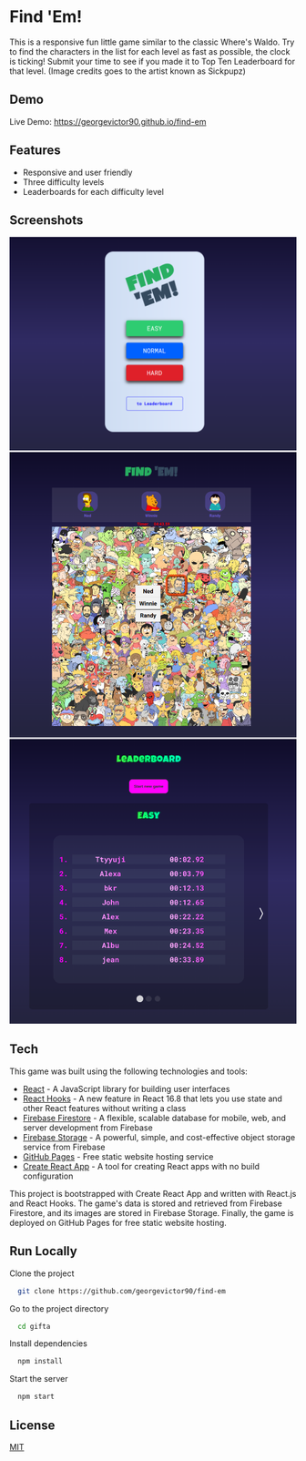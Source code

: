 # Find 'Em!

This is a responsive fun little game similar to the classic Where's Waldo. Try to find the characters in the list for each level as fast as possible, the clock is ticking! Submit your time to see if you made it to Top Ten Leaderboard for that level.
(Image credits goes to the artist known as Sickpupz)

## Demo

Live Demo:
https://georgevictor90.github.io/find-em

## Features

- Responsive and user friendly
- Three difficulty levels
- Leaderboards for each difficulty level

## Screenshots

![Choose difficulty](src/screenshots/findem1.png)
![Game](src/screenshots/findem2.png)
![Leaderboard](src/screenshots/findem3.png)

## Tech

This game was built using the following technologies and tools:

- [React](https://reactjs.org/) - A JavaScript library for building user interfaces
- [React Hooks](https://reactjs.org/docs/hooks-intro.html) - A new feature in React 16.8 that lets you use state and other React features without writing a class
- [Firebase Firestore](https://firebase.google.com/docs/firestore) - A flexible, scalable database for mobile, web, and server development from Firebase
- [Firebase Storage](https://firebase.google.com/docs/storage) - A powerful, simple, and cost-effective object storage service from Firebase
- [GitHub Pages](https://pages.github.com/) - Free static website hosting service
- [Create React App](https://create-react-app.dev/) - A tool for creating React apps with no build configuration

This project is bootstrapped with Create React App and written with React.js and React Hooks. The game's data is stored and retrieved from Firebase Firestore, and its images are stored in Firebase Storage. Finally, the game is deployed on GitHub Pages for free static website hosting.

## Run Locally

Clone the project

```bash
  git clone https://github.com/georgevictor90/find-em
```

Go to the project directory

```bash
  cd gifta
```

Install dependencies

```bash
  npm install
```

Start the server

```bash
  npm start
```

## License

[MIT](https://choosealicense.com/licenses/mit/)
